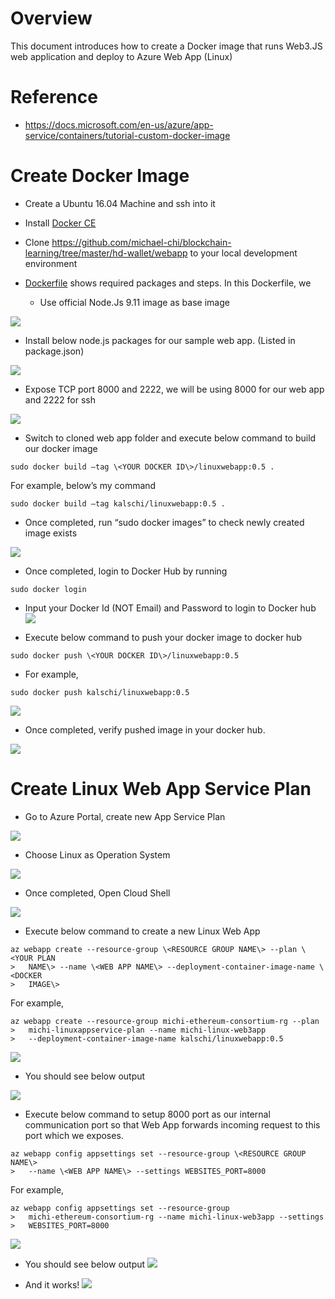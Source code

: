 Overview
========

This document introduces how to create a Docker image that runs Web3.JS web
application and deploy to Azure Web App (Linux)

Reference
=========

-   <https://docs.microsoft.com/en-us/azure/app-service/containers/tutorial-custom-docker-image>

Create Docker Image
===================

-   Create a Ubuntu 16.04 Machine and ssh into it

-   Install [Docker
    CE](https://www.digitalocean.com/community/tutorials/how-to-install-and-use-docker-on-ubuntu-16-04)

-   Clone
    <https://github.com/michael-chi/blockchain-learning/tree/master/hd-wallet/webapp>
    to your local development environment

-   [Dockerfile](https://github.com/michael-chi/blockchain-learning/blob/master/hd-wallet/webapp/Dockerfile)
    shows required packages and steps. In this Dockerfile, we

    -   Use official Node.Js 9.11 image as base image

![](media/8019a41e9ce571b369ae289d4780551c.png)

-   Install below node.js packages for our sample web app. (Listed in
    package.json)

![](media/a7931000885f395eb33b11f6f9a0c541.png)

-   Expose TCP port 8000 and 2222, we will be using 8000 for our web app and
    2222 for ssh

![](media/e050423e4d96b40cdad837f52ad48131.png)

-   Switch to cloned web app folder and execute below command to build our
    docker image

```
sudo docker build –tag \<YOUR DOCKER ID\>/linuxwebapp:0.5 .
```
For example, below’s my command
```
sudo docker build –tag kalschi/linuxwebapp:0.5 .
```
-   Once completed, run “sudo docker images” to check newly created image exists

![](media/a5ad9c64eb1ddfe91302d8af9141c789.png)

-   Once completed, login to Docker Hub by running
```
sudo docker login
```
-   Input your Docker Id (NOT Email) and Password to login to Docker hub
![](media/c7ec4db5425737d2bff6e15fe42b6d67.png)

-   Execute below command to push your docker image to docker hub

```
sudo docker push \<YOUR DOCKER ID\>/linuxwebapp:0.5
```
- For example,

```
sudo docker push kalschi/linuxwebapp:0.5
```
![](media/0225be865af2629ca32e23d56913944e.png)

-   Once completed, verify pushed image in your docker hub.

![](media/b9e06a41f5769dcfe2974b8e614323cb.png)

Create Linux Web App Service Plan
=================================

-   Go to Azure Portal, create new App Service Plan

![](media/85e381714f83640b9abdcc1d0faf0cb1.png)

-   Choose Linux as Operation System

![](media/22c07b0a27ff148c802ac67f5667b988.png)

-   Once completed, Open Cloud Shell

![](media/3b0e219226efbf96330976201feea76a.png)

-   Execute below command to create a new Linux Web App

```
az webapp create --resource-group \<RESOURCE GROUP NAME\> --plan \<YOUR PLAN
>   NAME\> --name \<WEB APP NAME\> --deployment-container-image-name \<DOCKER
>   IMAGE\>
```
For example,
```
az webapp create --resource-group michi-ethereum-consortium-rg --plan
>   michi-linuxappservice-plan --name michi-linux-web3app
>   --deployment-container-image-name kalschi/linuxwebapp:0.5
```
![](media/9b248b90bee7182db0b5175e3ef65877.png)

-   You should see below output

![](media/28f5d36e8329041d4e4043f86adbcd2f.png)

-   Execute below command to setup 8000 port as our internal communication port
    so that Web App forwards incoming request to this port which we exposes.
```
az webapp config appsettings set --resource-group \<RESOURCE GROUP NAME\>
>   --name \<WEB APP NAME\> --settings WEBSITES_PORT=8000
```
For example,
```
az webapp config appsettings set --resource-group
>   michi-ethereum-consortium-rg --name michi-linux-web3app --settings
>   WEBSITES_PORT=8000
```
![](media/2d545c5aaa093394efa25c05601fc016.png)

-   You should see below output
![](media/1516ee41603492b8d1b2aa1345224d9e.png)

-   And it works!
![](media/e5ede9c77413b31aca859b6184ae6c03.png)
